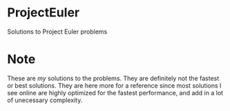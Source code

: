 # ProjectEuler
Solutions to Project Euler problems

# Note
These are *my* solutions to the problems. They are definitely not the fastest or best solutions. They are here more for a reference since most solutions I see online are highly optimized for the fastest performance, and add in a lot of unecessary complexity. 
